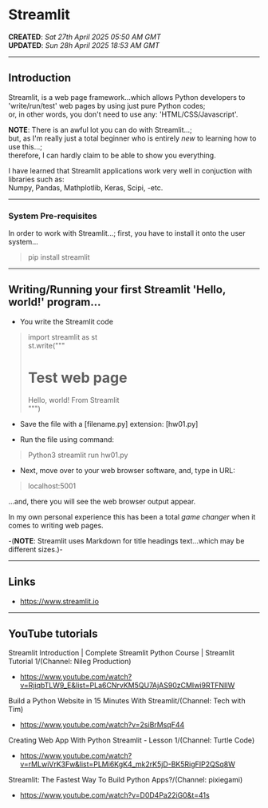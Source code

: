 # Streamlit

**CREATED**: *Sat 27th April 2025 05:50 AM GMT*  
**UPDATED**: *Sun 28h April 2025 18:53 AM GMT*  

-----

## Introduction

Streamlit, is a web page framework...which allows Python developers to 'write/run/test' web pages by using just pure Python codes;  
or, in other words, you don't need to use any: 'HTML/CSS/Javascript'.  

**NOTE**: There is an awful lot you can do with Streamlit...;   
but, as I'm really just a total beginner who is entirely *new* to learning how to use this...;  
therefore, I can hardly claim to be able to show you everything.

I have learned that Streamlit applications work very well in conjuction with libraries such as:  
Numpy, Pandas, Mathplotlib, Keras, Scipi, -etc.  

-----

### System Pre-requisites

In order to work with Streamlit...; first, you have to install it onto the user system...

> pip install streamlit 

-----

## Writing/Running your first Streamlit 'Hello, world!' program...

- You write the Streamlit code  

> import streamlit as st  
> st.write("""  
> # Test web page  
> Hello, world! From Streamlit  
> """)  

- Save the file with a [filename.py] extension: [hw01.py]    

- Run the file using command:  

> Python3 streamlit run hw01.py  

- Next, move over to your web browser software, and, type in URL:

> localhost:5001   

...and, there you will see the web browser output appear.  

In my own personal experience this has been a total *game changer* when it comes to writing web pages.  
 

-(**NOTE**: Streamlit uses Markdown for title headings text...which may be different sizes.)-

-----

## Links

- https://www.streamlit.io

-----

## YouTube tutorials  

Streamlit Introduction | Complete Streamlit Python Course | Streamlit Tutorial 1/(Channel: Nileg Production)   
- https://www.youtube.com/watch?v=RjiqbTLW9_E&list=PLa6CNrvKM5QU7AjAS90zCMIwi9RTFNIIW

Build a Python Website in 15 Minutes With Streamlit/(Channel: Tech with Tim)  
- https://www.youtube.com/watch?v=2siBrMsqF44

Creating Web App With Python Streamlit - Lesson 1/(Channel: Turtle Code)    
- https://www.youtube.com/watch?v=rMLwiVrK3Fw&list=PLMi6KgK4_mk2rK5jD-BK5RigFIP2QSq8W

Streamlit: The Fastest Way To Build Python Apps?/(Channel: pixiegami)  
- https://www.youtube.com/watch?v=D0D4Pa22iG0&t=41s


